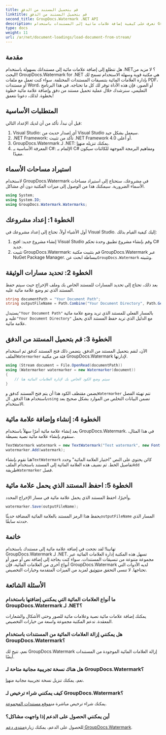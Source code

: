 ```yaml
---
title: قم بتحميل المستند من الدفق
linktitle: قم بتحميل المستند من الدفق
second_title: GroupDocs.Watermark .NET API
description: تعرف على كيفية إضافة علامات مائية إلى المستندات باستخدام GroupDocs.Watermark لـ .NET باستخدام هذا الدليل. مثالي للمطورين الذين يتطلعون إلى تعزيز أمان المستندات.
type: docs
weight: 11
url: /ar/net/document-loadings/load-document-from-stream/
---
```

## مقدمة
هل تتطلع إلى إضافة علامات مائية إلى مستنداتك بسهولة باستخدام .NET؟ لا مزيد من البحث! GroupDocs.Watermark for .NET هي مكتبة قوية وسهلة الاستخدام تسمح لك بإدارة العلامات المائية بتنسيقات المستندات المختلفة. سواء كنت تعمل مع ملفات PDF، أو مستندات Word، أو الصور، فإن هذه الأداة توفر لك كل ما تحتاجه. في هذا البرنامج التعليمي، سنرشدك خلال عملية تحميل مستند من دفق وإضافة علامة مائية خطوة بخطوة. لذلك، دعونا نتعمق!
## المتطلبات الأساسية
قبل أن نبدأ، تأكد من أن لديك الإعداد التالي:
1. Visual Studio: أي إصدار حديث من Visual Studio سيعمل بشكل جيد.
2. .NET Framework: تأكد من تثبيت .NET Framework 4.0 أو أعلى.
3.  GroupDocs.Watermark لـ .NET: يمكنك تنزيله من[هنا](https://releases.groupdocs.com/Watermark/net/).
4. المعرفة الأساسية بـ C#: الإلمام بـ C# ومفاهيم البرمجة الموجهة للكائنات سيكون مفيدًا.

## استيراد مساحات الأسماء
لاستخدام GroupDocs.Watermark في مشروعك، ستحتاج إلى استيراد مساحات الأسماء الضرورية. سيمكنك هذا من الوصول إلى ميزات المكتبة دون أي مشاكل.
```csharp
using System;
using System.IO;
using GroupDocs.Watermark.Watermarks;
```
## الخطوة 1: إعداد مشروعك
أول الأشياء أولاً، تحتاج إلى إعداد مشروعك في Visual Studio. إليك كيفية القيام بذلك:
1. إنشاء مشروع جديد: افتح Visual Studio وقم بإنشاء مشروع تطبيق وحدة تحكم C# جديد.
2.  تثبيت GroupDocs.Watermark: قم بتثبيت مكتبة GroupDocs.Watermark عبر NuGet Package Manager. ببساطة ابحث عن`GroupDocs.Watermark` وتثبيته.
## الخطوة 2: تحديد مسارات الوثيقة
بعد ذلك، تحتاج إلى تحديد المسارات للمستند الخاص بك وملف الإخراج حيث سيتم حفظ المستند الذي تم وضع علامة مائية عليه.
```csharp
string documentPath = "Your Document Path";
string outputFileName = Path.Combine("Your Document Directory", Path.GetFileName(documentPath));
```
 يستبدل`"Your Document Path"` بالمسار الفعلي للمستند الذي تريد وضع علامة مائية عليه و`"Your Document Directory"` مع الدليل الذي تريد حفظ المستند الذي يحمل علامة مائية.
## الخطوة 3: قم بتحميل المستند من الدفق
الآن، لنقم بتحميل المستند من الدفق. يتضمن ذلك فتح المستند كدفق ثم استخدام الملف`Watermarker` فئة من مكتبة GroupDocs.Watermark لإدارتها.
```csharp
using (Stream document = File.OpenRead(documentPath))
using (Watermarker watermarker = new Watermarker(document))
{
    // سيتم وضع الكود الخاص بك لإدارة العلامات المائية هنا
}
```
 يضمن مقتطف الكود هذا أن يتم فتح المستند كدفق و`Watermarker` تتم تهيئة الفصل باستخدام هذا الدفق. ال`using` تضمن البيانات التخلص من الموارد بشكل صحيح بعد الاستخدام.
## الخطوة 4: إنشاء وإضافة علامة مائية
يعد إنشاء علامة مائية أمرًا سهلاً باستخدام GroupDocs.Watermark. في هذا المثال، سنقوم بإنشاء علامة مائية نصية بسيطة.
```csharp
TextWatermark watermark = new TextWatermark("Test watermark", new Font("Arial", 12));
watermarker.Add(watermark);
```
 هنا نقوم بإنشاء`TextWatermark` كائن يحتوي على النص "اختبار العلامة المائية" وحدد تفاصيل الخط. ثم نضيف هذه العلامة المائية إلى المستند باستخدام الملف`Add` طريقة`Watermarker` فصل.
## الخطوة 5: احفظ المستند الذي يحمل علامة مائية
وأخيرًا، احفظ المستند الذي يحمل علامة مائية في مسار الإخراج المحدد.
```csharp
watermarker.Save(outputFileName);
```
 يحفظ هذا الرمز المستند بالعلامة المائية المضافة حديثًا`outputFileName` المسار الذي حددته سابقًا.

## خاتمة
تهانينا! لقد نجحت في إضافة علامة مائية إلى مستندك باستخدام GroupDocs.Watermark لـ .NET. تسهل هذه المكتبة إدارة العلامات المائية عبر مجموعة متنوعة من تنسيقات المستندات. سواء كنت بحاجة إلى إضافة نص أو صور أو أنواع أخرى من العلامات المائية، فإن GroupDocs.Watermark لديه الأدوات التي تحتاجها. لا تنسى التحقق من[توثيق](https://reference.groupdocs.com/Watermark/net/) لمزيد من الميزات المتقدمة وخيارات التخصيص.
## الأسئلة الشائعة
### ما أنواع العلامات المائية التي يمكنني إضافتها باستخدام GroupDocs.Watermark لـ .NET؟
يمكنك إضافة علامات مائية نصية وعلامات مائية للصور وحتى الأشكال والشعارات المعقدة. تدعم المكتبة مجموعة واسعة من خيارات التخصيص.
### هل يمكنني إزالة العلامات المائية من المستندات باستخدام GroupDocs.Watermark؟
نعم، تتيح لك GroupDocs.Watermark إزالة العلامات المائية الموجودة من المستندات أيضًا.
### هل هناك نسخة تجريبية مجانية متاحة لـ GroupDocs.Watermark؟
 نعم، يمكنك تنزيل نسخة تجريبية مجانية من[هنا](https://releases.groupdocs.com/).
### كيف يمكنني شراء ترخيص لـ GroupDocs.Watermark؟
يمكنك شراء ترخيص مباشرة من[موقع مستندات المجموعة](https://purchase.groupdocs.com/buy).
### أين يمكنني الحصول على الدعم إذا واجهت مشاكل؟
 للحصول على الدعم، يمكنك زيارة[منتدى دعم GroupDocs.Watermark](https://forum.groupdocs.com/c/watermark/19).
